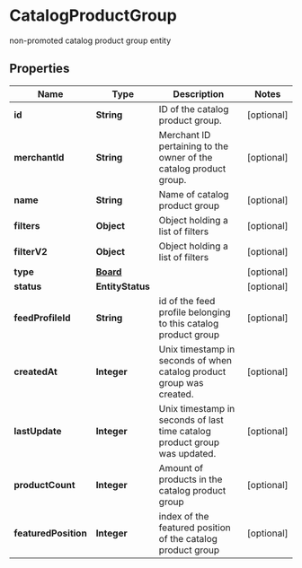

# CatalogProductGroup

non-promoted catalog product group entity

## Properties

| Name | Type | Description | Notes |
|------------ | ------------- | ------------- | -------------|
|**id** | **String** | ID of the catalog product group. |  [optional] |
|**merchantId** | **String** | Merchant ID pertaining to the owner of the catalog product group. |  [optional] |
|**name** | **String** | Name of catalog product group |  [optional] |
|**filters** | **Object** | Object holding a list of filters |  [optional] |
|**filterV2** | **Object** | Object holding a list of filters |  [optional] |
|**type** | [**Board**](Board.md) |  |  [optional] |
|**status** | **EntityStatus** |  |  [optional] |
|**feedProfileId** | **String** | id of the feed profile belonging to this catalog product group |  [optional] |
|**createdAt** | **Integer** | Unix timestamp in seconds of when catalog product group was created. |  [optional] |
|**lastUpdate** | **Integer** | Unix timestamp in seconds of last time catalog product group was updated. |  [optional] |
|**productCount** | **Integer** | Amount of products in the catalog product group |  [optional] |
|**featuredPosition** | **Integer** | index of the featured position of the catalog product group |  [optional] |



